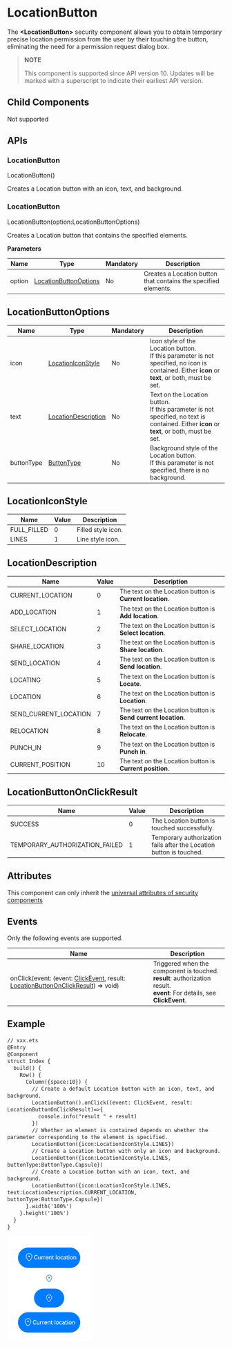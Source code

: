 # LocationButton


The **\<LocationButton>** security component allows you to obtain temporary precise location permission from the user by their touching the button, eliminating the need for a permission request dialog box.


> **NOTE**
>
> This component is supported since API version 10. Updates will be marked with a superscript to indicate their earliest API version.


## Child Components

Not supported


## APIs
### LocationButton
LocationButton()

Creates a Location button with an icon, text, and background.

### LocationButton
LocationButton(option:LocationButtonOptions)

Creates a Location button that contains the specified elements.

**Parameters**

| Name| Type| Mandatory| Description|
| -------- | -------- | -------- | -------- |
| option | [LocationButtonOptions](#locationbuttonoptions) | No| Creates a Location button that contains the specified elements.|

## LocationButtonOptions

| Name| Type| Mandatory| Description|
| -------- | -------- | -------- | -------- |
| icon | [LocationIconStyle](#locationiconstyle) | No| Icon style of the Location button.<br>If this parameter is not specified, no icon is contained. Either **icon** or **text**, or both, must be set.|
| text | [LocationDescription](#locationdescription) | No| Text on the Location button.<br>If this parameter is not specified, no text is contained. Either **icon** or **text**, or both, must be set.|
| buttonType | [ButtonType](ts-basic-components-button.md#buttontype) | No| Background style of the Location button.<br>If this parameter is not specified, there is no background.|


## LocationIconStyle

| Name| Value| Description|
| -------- | -------- | -------- |
| FULL_FILLED |  0 | Filled style icon.|
| LINES | 1 | Line style icon.|


## LocationDescription

| Name| Value| Description|
| -------- | -------- | -------- |
| CURRENT_LOCATION | 0 | The text on the Location button is **Current location**.|
| ADD_LOCATION | 1 | The text on the Location button is **Add location**.|
| SELECT_LOCATION | 2 | The text on the Location button is **Select location**.|
| SHARE_LOCATION | 3 | The text on the Location button is **Share location**.|
| SEND_LOCATION | 4 | The text on the Location button is **Send location**.|
| LOCATING | 5 | The text on the Location button is **Locate**.|
| LOCATION | 6 | The text on the Location button is **Location**.|
| SEND_CURRENT_LOCATION | 7 | The text on the Location button is **Send current location**.|
| RELOCATION | 8 | The text on the Location button is **Relocate**.|
| PUNCH_IN | 9 | The text on the Location button is **Punch in**.|
| CURRENT_POSITION | 10 | The text on the Location button is **Current position**.|


## LocationButtonOnClickResult

| Name| Value| Description|
| -------- | -------- | -------- |
| SUCCESS | 0 | The Location button is touched successfully.|
| TEMPORARY_AUTHORIZATION_FAILED | 1 | Temporary authorization fails after the Location button is touched.|


## Attributes

This component can only inherit the [universal attributes of security components](ts-securitycomponent-attributes.md#attributes)


## Events

Only the following events are supported.

| Name| Description|
| -------- | -------- |
| onClick(event: (event: [ClickEvent](ts-universal-events-click.md#clickevent), result: [LocationButtonOnClickResult](#locationbuttononclickresult)) =&gt; void) | Triggered when the component is touched.<br>**result**: authorization result.<br>**event**: For details, see **ClickEvent**.|


## Example

```
// xxx.ets
@Entry
@Component
struct Index {
  build() {
    Row() {
      Column({space:10}) {
        // Create a default Location button with an icon, text, and background.
        LocationButton().onClick((event: ClickEvent, result: LocationButtonOnClickResult)=>{
          console.info("result " + result)
        })
        // Whether an element is contained depends on whether the parameter corresponding to the element is specified.
        LocationButton({icon:LocationIconStyle.LINES})
        // Create a Location button with only an icon and background.
        LocationButton({icon:LocationIconStyle.LINES, buttonType:ButtonType.Capsule})
        // Create a Location button with an icon, text, and background.
        LocationButton({icon:LocationIconStyle.LINES, text:LocationDescription.CURRENT_LOCATION, buttonType:ButtonType.Capsule})
      }.width('100%')
    }.height('100%')
  }
}
```

![en-us_image_0000001593518280](figures/en-us_image_0000001593518280.png)
